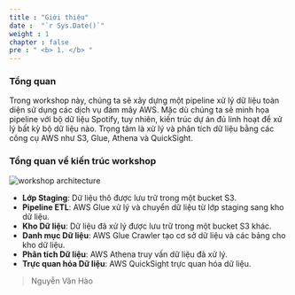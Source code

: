 ```yaml
---
title : "Giới thiệu"
date :  "`r Sys.Date()`" 
weight : 1 
chapter : false
pre : " <b> 1. </b> "
---
```


### Tổng quan
Trong workshop này, chúng ta sẽ xây dựng một pipeline xử lý dữ liệu toàn diện sử dụng các dịch vụ đám mây AWS. Mặc dù chúng ta sẽ minh họa pipeline với bộ dữ liệu Spotify, tuy nhiên, kiến trúc dự án đủ linh hoạt để xử lý bất kỳ bộ dữ liệu nào. Trọng tâm là xử lý và phân tích dữ liệu bằng các công cụ AWS như S3, Glue, Athena và QuickSight.

### Tổng quan về kiến trúc workshop
![workshop architecture](/images/arc_02.png)
- **Lớp Staging**: Dữ liệu thô được lưu trữ trong một bucket S3.
- **Pipeline ETL**: AWS Glue xử lý và chuyển dữ liệu từ lớp staging sang kho dữ liệu.
- **Kho Dữ liệu**: Dữ liệu đã xử lý được lưu trữ trong một bucket S3 khác.
- **Danh mục Dữ liệu**: AWS Glue Crawler tạo cơ sở dữ liệu và các bảng cho kho dữ liệu.
- **Phân tích Dữ liệu**: AWS Athena truy vấn dữ liệu đã xử lý.
- **Trực quan hóa Dữ liệu**: AWS QuickSight trực quan hóa dữ liệu.

> Nguyễn Văn Hào